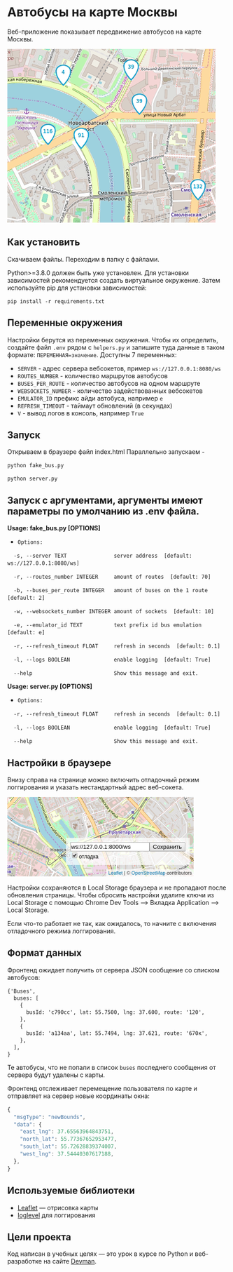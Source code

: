 # Автобусы на карте Москвы

Веб-приложение показывает передвижение автобусов на карте Москвы.

<img src="screenshots/buses.gif">

## Как установить

Скачиваем файлы. Переходим в папку с файлами.

Python>=3.8.0 должен быть уже установлен. Для установки зависимостей рекомендуется создать виртуальное окружение. Затем используйте pip для установки зависимостей:

```
pip install -r requirements.txt
```

## Переменные окружения

Настройки берутся из переменных окружения. Чтобы их определить, создайте файл `.env` рядом с `helpers.py` и запишите туда данные в таком формате: `ПЕРЕМЕННАЯ=значение`.
Доступны 7 переменных:

- `SERVER` - адрес сервера вебсокетов, пример `ws://127.0.0.1:8080/ws`
- `ROUTES_NUMBER` - количество маршрутов автобусов
- `BUSES_PER_ROUTE` - количество автобусов на одном маршруте
- `WEBSOCKETS_NUMBER` - количество задействованных вебсокетов
- `EMULATOR_ID` префикс айди автобуса, например `е`
- `REFRESH_TIMEOUT` - таймаут обновлений (в секундах)
- `V` - вывод логов в консоль, например `True`

## Запуск

Открываем в браузере файл index.html
Параллельно запускаем -

```
python fake_bus.py
```
```
python server.py
```

## Запуск с аргументами, аргументы имеют параметры по умолчанию из .env файла.

**Usage: fake_bus.py [OPTIONS]**

- `Options:`

`  -s, --server TEXT               server address  [default: ws://127.0.0.1:8080/ws]`

`  -r, --routes_number INTEGER     amount of routes  [default: 70]`

`  -b, --buses_per_route INTEGER   amount of buses on the 1 route  [default: 2]`

`  -w, --websockets_number INTEGER amount of sockets  [default: 10]`

`  -e, --emulator_id TEXT          text prefix id bus emulation  [default: e]`

`  -r, --refresh_timeout FLOAT     refresh in seconds  [default: 0.1]`

`  -l, --logs BOOLEAN              enable logging  [default: True]`

`  --help                          Show this message and exit.`


**Usage: server.py [OPTIONS]**

- `Options:`

`  -r, --refresh_timeout FLOAT     refresh in seconds  [default: 0.1]`

`  -l, --logs BOOLEAN              enable logging  [default: True]`

`  --help                          Show this message and exit.`


## Настройки в браузере

Внизу справа на странице можно включить отладочный режим логгирования и указать нестандартный адрес веб-сокета.

<img src="screenshots/settings.png">

Настройки сохраняются в Local Storage браузера и не пропадают после обновления страницы. Чтобы сбросить настройки удалите ключи из Local Storage с помощью Chrome Dev Tools —> Вкладка Application —> Local Storage.

Если что-то работает не так, как ожидалось, то начните с включения отладочного режима логгирования.


## Формат данных

Фронтенд ожидает получить от сервера JSON сообщение со списком автобусов:

```JS
{'Buses',
  buses: [
    {
      busId: 'c790сс', lat: 55.7500, lng: 37.600, route: '120',
    },
    {
      busId: 'a134aa', lat: 55.7494, lng: 37.621, route: '670к',
    },
  ],
}
```

Те автобусы, что не попали в список `buses` последнего сообщения от сервера будут удалены с карты.

Фронтенд отслеживает перемещение пользователя по карте и отправляет на сервер новые координаты окна:

```js
{
  "msgType": "newBounds",
  "data": {
    "east_lng": 37.65563964843751,
    "north_lat": 55.77367652953477,
    "south_lat": 55.72628839374007,
    "west_lng": 37.54440307617188,
  },
}
```



## Используемые библиотеки

- [Leaflet](https://leafletjs.com/) — отрисовка карты
- [loglevel](https://www.npmjs.com/package/loglevel) для логгирования


## Цели проекта

Код написан в учебных целях — это урок в курсе по Python и веб-разработке на сайте [Devman](https://dvmn.org).

